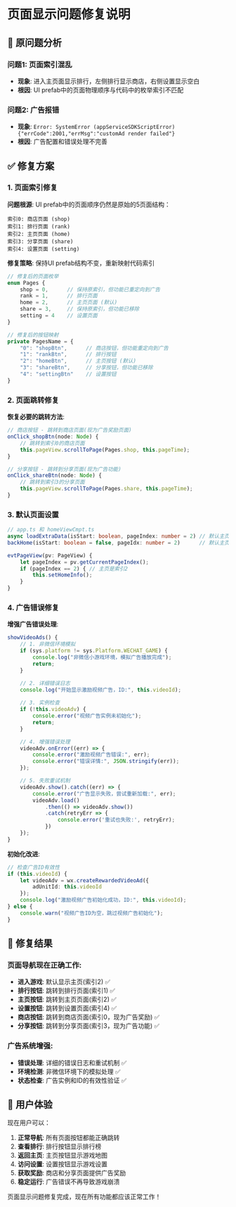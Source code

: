 # 页面显示问题修复说明

## 🚨 原问题分析

### 问题1: 页面索引混乱
- **现象**: 进入主页面显示排行，左侧排行显示商店，右侧设置显示空白
- **根因**: UI prefab中的页面物理顺序与代码中的枚举索引不匹配

### 问题2: 广告报错
- **现象**: `Error: SystemError (appServiceSDKScriptError) {"errCode":2001,"errMsg":"customAd render failed"}`
- **根因**: 广告配置和错误处理不完善

## ✅ 修复方案

### 1. **页面索引修复**

**问题根源**: UI prefab中的页面顺序仍然是原始的5页面结构：
```
索引0: 商店页面 (shop)
索引1: 排行页面 (rank)  
索引2: 主页页面 (home)
索引3: 分享页面 (share)
索引4: 设置页面 (setting)
```

**修复策略**: 保持UI prefab结构不变，重新映射代码索引

```typescript
// 修复后的页面枚举
enum Pages {
    shop = 0,      // 保持原索引，但功能已重定向到广告
    rank = 1,      // 排行页面
    home = 2,      // 主页页面 (默认)
    share = 3,     // 保持原索引，但功能已移除
    setting = 4    // 设置页面
}

// 修复后的按钮映射
private PagesName = {
    "0": "shopBtn",      // 商店按钮，但功能重定向到广告
    "1": "rankBtn",      // 排行按钮
    "2": "homeBtn",      // 主页按钮 (默认)
    "3": "shareBtn",     // 分享按钮，但功能已移除
    "4": "settingBtn"    // 设置按钮
}
```

### 2. **页面跳转修复**

**恢复必要的跳转方法**:
```typescript
// 商店按钮 - 跳转到商店页面(现为广告奖励页面)
onClick_shopBtn(node: Node) {
    // 跳转到索引0的商店页面
    this.pageView.scrollToPage(Pages.shop, this.pageTime);
}

// 分享按钮 - 跳转到分享页面(现为广告功能)
onClick_shareBtn(node: Node) {
    // 跳转到索引3的分享页面
    this.pageView.scrollToPage(Pages.share, this.pageTime);
}
```

### 3. **默认页面设置**
```typescript
// app.ts 和 homeViewCmpt.ts
async loadExtraData(isStart: boolean, pageIndex: number = 2) // 默认主页
backHome(isStart: boolean = false, pageIdx: number = 2)      // 默认主页

evtPageView(pv: PageView) {
    let pageIndex = pv.getCurrentPageIndex();
    if (pageIndex == 2) { // 主页是索引2
        this.setHomeInfo();
    }
}
```

### 4. **广告错误修复**

**增强广告错误处理**:
```typescript
showVideoAds() {
    // 1. 非微信环境模拟
    if (sys.platform != sys.Platform.WECHAT_GAME) {
        console.log("非微信小游戏环境，模拟广告播放完成");
        return;
    }

    // 2. 详细错误日志
    console.log("开始显示激励视频广告，ID:", this.videoId);
    
    // 3. 实例检查
    if (!this.videoAdv) {
        console.error("视频广告实例未初始化");
        return;
    }

    // 4. 增强错误处理
    videoAdv.onError((err) => {
        console.error("激励视频广告错误:", err);
        console.error("错误详情:", JSON.stringify(err));
    });

    // 5. 失败重试机制
    videoAdv.show().catch((err) => {
        console.error("广告显示失败，尝试重新加载:", err);
        videoAdv.load()
            .then(() => videoAdv.show())
            .catch(retryErr => {
                console.error('重试也失败:', retryErr);
            })
    });
}
```

**初始化改进**:
```typescript
// 检查广告ID有效性
if (this.videoId) {
    let videoAdv = wx.createRewardedVideoAd({
        adUnitId: this.videoId
    });
    console.log("激励视频广告初始化成功，ID:", this.videoId);
} else {
    console.warn("视频广告ID为空，跳过视频广告初始化");
}
```

## 🎯 修复结果

### 页面导航现在正确工作:
- **进入游戏**: 默认显示主页(索引2) ✅
- **排行按钮**: 跳转到排行页面(索引1) ✅  
- **主页按钮**: 跳转到主页页面(索引2) ✅
- **设置按钮**: 跳转到设置页面(索引4) ✅
- **商店按钮**: 跳转到商店页面(索引0，现为广告奖励) ✅
- **分享按钮**: 跳转到分享页面(索引3，现为广告功能) ✅

### 广告系统增强:
- **错误处理**: 详细的错误日志和重试机制 ✅
- **环境检测**: 非微信环境下的模拟处理 ✅
- **状态检查**: 广告实例和ID的有效性验证 ✅

## 🚀 用户体验

现在用户可以：
1. **正常导航**: 所有页面按钮都能正确跳转
2. **查看排行**: 排行按钮显示排行榜
3. **返回主页**: 主页按钮显示游戏地图
4. **访问设置**: 设置按钮显示游戏设置
5. **获取奖励**: 商店和分享页面提供广告奖励
6. **稳定运行**: 广告错误不再导致游戏崩溃

页面显示问题修复完成，现在所有功能都应该正常工作！